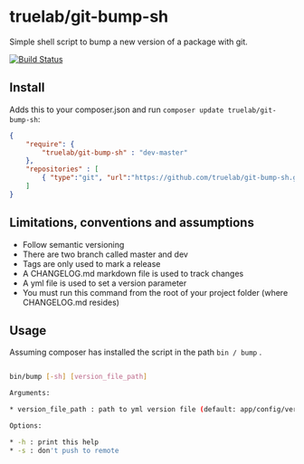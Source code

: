 truelab/git-bump-sh
==============================

Simple shell script to bump a new version of a package with git.

[![Build Status](https://travis-ci.org/hal9087/git-bump-sh.svg?branch=master)](https://travis-ci.org/hal9087/git-bump-sh)


## Install

Adds this to your composer.json and run ```composer update truelab/git-bump-sh```:

```json
{
    "require": {
        "truelab/git-bump-sh" : "dev-master"
    },
    "repositories" : [
        { "type":"git", "url":"https://github.com/truelab/git-bump-sh.git" }
    ]
}
```


## Limitations, conventions and assumptions 

* Follow semantic versioning
* There are two branch called master and dev
* Tags are only used to mark a release
* A CHANGELOG.md markdown file is used to track changes
* A yml file is used to set a version parameter
* You must run this command from the root of your project folder (where CHANGELOG.md resides)


## Usage

Assuming composer has installed the script in the path ```bin / bump``` .

```bash

bin/bump [-sh] [version_file_path]

Arguments:

* version_file_path : path to yml version file (default: app/config/version.yml)

Options:

* -h : print this help
* -s : don't push to remote

```



